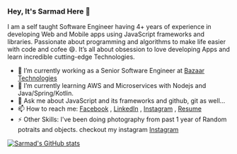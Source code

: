 ### Hey, It's Sarmad Here  👋

I am a self taught Software Engineer having 4+ years of experience in developing Web and Mobile apps using JavaScript frameworks and libraries. Passionate about programming and algorithms to make life easier with code and cofee 😄. It’s all about obsession to love developing Apps and learn incredible cutting-edge Technologies. 

- 🔭 I’m currently working as a Senior Software Engineer at [Bazaar Technologies ](https://www.bazaartech.com/)
- 🌱 I’m currently learning AWS and Microservices with Nodejs and Java/Spring/Kotlin.
- 💬 Ask me about JavaScript and its frameworks and github, git as well...
- 📫 How to reach me: [Facebook](https://facebook.com/sir.mad) , [LinkedIn](https://linkedin.com/in/sarmadzaki) , [Instagram](https://instagram.com/isarmadzaki) , [Resume](https://sarmadzaki.github.io/sarmadzaki/)
- ⚡ Other Skills: I've been doing photography from past 1 year of Random potraits and objects. checkout my instagram [Instagram](https://instagram.com/isarmadzaki)

[![Sarmad's GitHub stats](https://github-readme-stats.vercel.app/api?username=sarmadzaki)](https://github.com/sarmadzaki/github-readme-stats)
